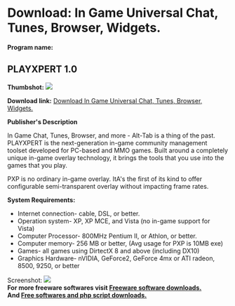 # Download: In Game Universal Chat, Tunes, Browser, Widgets.

**Program name:**

## PLAYXPERT 1.0

  
**Thumbshot:** ![](http://www.freewarefiles.com/screenshot/playxpert1_md.jpg)   
  
**Download link:** [Download In Game Universal Chat, Tunes, Browser, Widgets.](http://freesoftwares.boysofts.com/PLAYXPERT_program_48849.html)  
  


**Publisher's Description**  
  


In Game Chat, Tunes, Browser, and more - Alt-Tab is a thing of the past. PLAYXPERT is the next-generation in-game community management toolset developed for PC-based and MMO games. Built around a completely unique in-game overlay technology, it brings the tools that you use into the games that you play. 

PXP is no ordinary in-game overlay. ItA's the first of its kind to offer configurable semi-transparent overlay without impacting frame rates.

**System Requirements:**

  * Internet connection- cable, DSL, or better. 
  * Operation system- XP, XP MCE, and Vista (no in-game support for Vista) 
  * Computer Processor- 800MHz Pentium II, or Athlon, or better. 
  * Computer memory- 256 MB or better, (Avg usage for PXP is 10MB exe) 
  * Games- all games using DirtectX 8 and above (including DX10) 
  * Graphics Hardware- nVIDIA, GeForce2, GeForce 4mx or ATI radeon, 8500, 9250, or better 

  
  
Screenshot: ![](http://www.freewarefiles.com/screenshot/playxpert1.jpg)   
**For more freeware softwares visit [Freeware software downloads.](http://freesoftwares.boysofts.com/)**   
**And [Free softwares and php script downloads.](http://www.boysofts.com/)**
